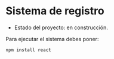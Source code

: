 <h1> Sistema de registro </h1>

- Estado del proyecto: en construcción. 

Para ejecutar el sistema debes poner:

```npm install react    ```
